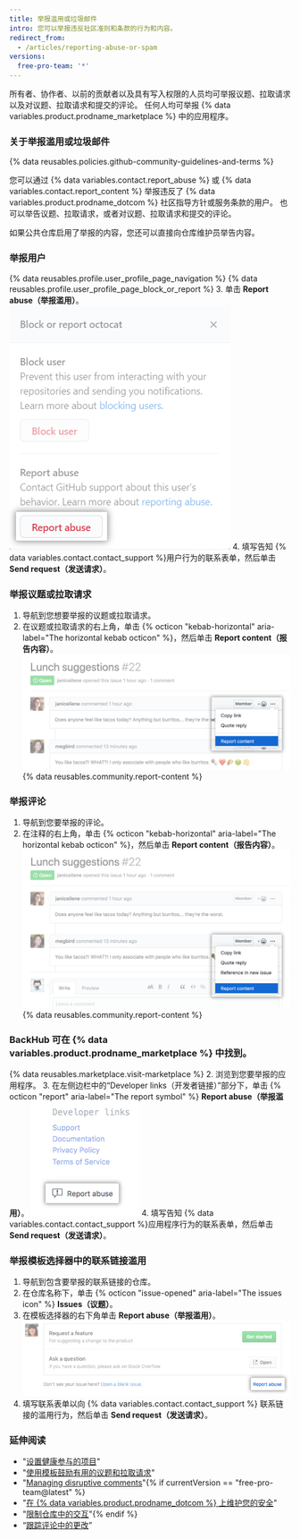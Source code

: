 ```yaml
---
title: 举报滥用或垃圾邮件
intro: 您可以举报违反社区准则和条款的行为和内容。
redirect_from:
  - /articles/reporting-abuse-or-spam
versions:
  free-pro-team: '*'
---
```


所有者、协作者、以前的贡献者以及具有写入权限的人员均可举报议题、拉取请求以及对议题、拉取请求和提交的评论。 任何人均可举报 {% data variables.product.prodname_marketplace %} 中的应用程序。

### 关于举报滥用或垃圾邮件

{% data reusables.policies.github-community-guidelines-and-terms %}

您可以通过 {% data variables.contact.report_abuse %} 或 {% data variables.contact.report_content %} 举报违反了 {% data variables.product.prodname_dotcom %} 社区指导方针或服务条款的用户。 也可以举告议题、拉取请求，或者对议题、拉取请求和提交的评论。

如果公共仓库启用了举报的内容，您还可以直接向仓库维护员举告内容。

### 举报用户

{% data reusables.profile.user_profile_page_navigation %}
{% data reusables.profile.user_profile_page_block_or_report %}
3. 单击 **Report abuse（举报滥用）**。 ![包含阻止用户或举报滥用选项的模态框](/assets/images/help/profile/profile-report-abuse.png)
4. 填写告知 {% data variables.contact.contact_support %}用户行为的联系表单，然后单击 **Send request（发送请求）**。

### 举报议题或拉取请求

1. 导航到您想要举报的议题或拉取请求。
2. 在议题或拉取请求的右上角，单击
{% octicon "kebab-horizontal" aria-label="The horizontal kebab octicon" %}，然后单击 **Report content（报告内容）**。
  ![用于报告评论的按钮](/assets/images/help/repository/menu-report-issue-or-pr.png)
{% data reusables.community.report-content %}

### 举报评论

1. 导航到您要举报的评论。
2. 在注释的右上角，单击
{% octicon "kebab-horizontal" aria-label="The horizontal kebab octicon" %}，然后单击 **Report content（报告内容）**。
![包含报告评论选项的烤肉串式菜单](/assets/images/help/repository/menu-report-comment.png)
{% data reusables.community.report-content %}

### BackHub 可在 {% data variables.product.prodname_marketplace %} 中找到。

{% data reusables.marketplace.visit-marketplace %}
2. 浏览到您要举报的应用程序。
3. 在左侧边栏中的“Developer links（开发者链接）”部分下，单击 {% octicon "report" aria-label="The report symbol" %} **Report abuse（举报滥用）**。 ![举报 {% data variables.product.prodname_marketplace %} 中应用程序的按钮](/assets/images/help/marketplace/marketplace-report-app.png)
4. 填写告知 {% data variables.contact.contact_support %}应用程序行为的联系表单，然后单击 **Send request（发送请求）**。

### 举报模板选择器中的联系链接滥用

1. 导航到包含要举报的联系链接的仓库。
2. 在仓库名称下，单击 {% octicon "issue-opened" aria-label="The issues icon" %} **Issues（议题）**。
3. 在模板选择器的右下角单击 **Report abuse（举报滥用）**。 ![举报滥用的链接](/assets/images/help/repository/template-chooser-report-abuse.png)
4. 填写联系表单以向 {% data variables.contact.contact_support %} 联系链接的滥用行为，然后单击 **Send request（发送请求）**。

### 延伸阅读

- "[设置健康参与的项目](/articles/setting-up-your-project-for-healthy-contributions)"
- "[使用模板鼓励有用的议题和拉取请求](/github/building-a-strong-community/using-templates-to-encourage-useful-issues-and-pull-requests)"
- "[Managing disruptive comments](/articles/managing-disruptive-comments)"{% if currentVersion == "free-pro-team@latest" %}
- "[在  {% data variables.product.prodname_dotcom %} 上维护您的安全](/github/building-a-strong-community/maintaining-your-safety-on-github)"
- "[限制仓库中的交互](/github/building-a-strong-community/limiting-interactions-in-your-repository)"{% endif %}
- “[跟踪评论中的更改](/articles/tracking-changes-in-a-comment)”
